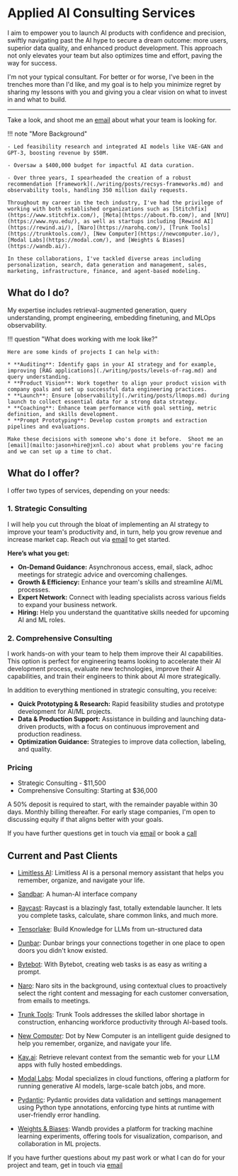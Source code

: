 # Applied AI Consulting Services

I aim to empower you to launch AI products with confidence and precision, swiftly navigating past the AI hype to secure a dream outcome: more users, superior data quality, and enhanced product development. This approach not only elevates your team but also optimizes time and effort, paving the way for success.

I'm not your typical consultant. For better or for worse, I've been in the trenches more than I'd like, and my goal is to help you minimize regret by sharing my lessons with you and giving you a clear vision on what to invest in and what to build.

---

Take a look, and shoot me an [email](mailto:jason+hire@jxnl.co) about what your team is looking for.

!!! note "More Background"

    - Led feasibility research and integrated AI models like VAE-GAN and GPT-3, boosting revenue by $50M.

    - Oversaw a $400,000 budget for impactful AI data curation.

    - Over three years, I spearheaded the creation of a robust recommendation [framework](./writing/posts/recsys-frameworks.md) and observability tools, handling 350 million daily requests.

    Throughout my career in the tech industry, I've had the privilege of working with both established organizations such as [Stitchfix](https://www.stitchfix.com/), [Meta](https://about.fb.com/), and [NYU](https://www.nyu.edu/), as well as startups including [Rewind AI](https://rewind.ai/), [Naro](https://narohq.com/), [Trunk Tools](https://trunktools.com/), [New Computer](https://newcomputer.io/), [Modal Labs](https://modal.com/), and [Weights & Biases](https://wandb.ai/).

    In these collaborations, I've tackled diverse areas including personalization, search, data generation and management, sales, marketing, infrastructure, finance, and agent-based modeling.

## What do I do?

My expertise includes retrieval-augmented generation, query understanding, prompt engineering, embedding finetuning, and MLOps observability.

!!! question "What does working with me look like?"

    Here are some kinds of projects I can help with:

    * **Auditing**: Identify gaps in your AI strategy and for example, improving [RAG applications](./writing/posts/levels-of-rag.md) and query understanding.
    * **Product Vision**: Work together to align your product vision with company goals and set up successful data engineering practices.
    * **Launch**: Ensure [observability](./writing/posts/llmops.md) during launch to collect essential data for a strong data strategy.
    * **Coaching**: Enhance team performance with goal setting, metric definition, and skills development.
    * **Prompt Prototyping**: Develop custom prompts and extraction pipelines and evaluations.

    Make these decisions with someone who's done it before.  Shoot me an [email](mailto:jason+hire@jxnl.co) about what problems you're facing and we can set up a time to chat.

## What do I offer?

I offer two types of services, depending on your needs:

### 1. Strategic Consulting

I will help you cut through the bloat of implementing an AI strategy to improve your team's productivity and, in turn, help you grow revenue and increase market cap. Reach out via [email](mailto:jason+hire@jxnl.co) to get started.

**Here’s what you get:**

- **On-Demand Guidance:** Asynchronous access, email, slack, adhoc meetings for strategic advice and overcoming challenges.
- **Growth & Efficiency:** Enhance your team's skills and streamline AI/ML processes.
- **Expert Network:** Connect with leading specialists across various fields to expand your business network.
- **Hiring:** Help you understand the quantitative skills needed for upcoming AI and ML roles.

### 2. Comprehensive Consulting

I work hands-on with your team to help them improve their AI capabilities. This option is perfect for engineering teams looking to accelerate their AI development process, evaluate new technologies, improve their AI capabilities, and train their engineers to think about AI more strategically.

In addition to everything mentioned in strategic consulting, you receive:

- **Quick Prototyping & Research:** Rapid feasibility studies and prototype development for AI/ML projects.
- **Data & Production Support:** Assistance in building and launching data-driven products, with a focus on continuous improvement and production readiness.
- **Optimization Guidance:** Strategies to improve data collection, labeling, and quality.

### Pricing

- Strategic Consulting - $11,500
- Comprehensive Consulting: Starting at $36,000

A 50% deposit is required to start, with the remainder payable within 30 days. Monthly billing thereafter. For early stage companies, I'm open to discussing equity if that aligns better with your goals.

If you have further questions get in touch via [email](mailto:work@jxnl.co) or book a [call](https://cal.com/jasonliu)

## Current and Past Clients

- [Limitless AI](http://limitless.ai/): Limitless AI is a personal memory assistant that helps you remember, organize, and navigate your life.
- [Sandbar](https://sandbar.inc/): A human-AI interface company
- [Raycast](https://raycast.com/): Raycast is a blazingly fast, totally extendable launcher. It lets you complete tasks, calculate, share common links, and much more.
- [Tensorlake](https://tensorlake.ai/): Build Knowledge for LLMs from un-structured data
- [Dunbar](https://trydunbar.com/): Dunbar brings your connections together in one place to open doors you didn't know existed.
- [Bytebot](https://bytebot.ai/):  With Bytebot, creating web tasks is as easy as writing a prompt. 
- [Naro](http://narohq.com/): Naro sits in the background, using contextual clues to proactively select the right content and messaging for each customer conversation, from emails to meetings.
- [Trunk Tools](https://trunktools.com/): Trunk Tools addresses the skilled labor shortage in construction, enhancing workforce productivity through AI-based tools.

- [New Computer](http://new.computer/): Dot by New Computer is an intelligent guide designed to help you remember, organize, and navigate your life.
- [Kay.ai](http://kay.ai/): Retrieve relevant context from the semantic web for your LLM apps with fully hosted embeddings.
- [Modal Labs](https://modal.com/): Modal specializes in cloud functions, offering a platform for running generative AI models, large-scale batch jobs, and more.
- [Pydantic](http://pydantic.dev/): Pydantic provides data validation and settings management using Python type annotations, enforcing type hints at runtime with user-friendly error handling.
- [Weights & Biases](https://wandb.ai/): Wandb provides a platform for tracking machine learning experiments, offering tools for visualization, comparison, and collaboration in ML projects.

If you have further questions about my past work or what I can do for your project and team, get in touch via [email](mailto:jason+hire@jxnl.co)
